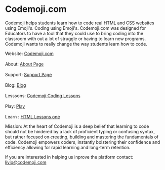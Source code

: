 # Codemoji.com
Codemoji helps students learn how to code real HTML and CSS websites using Emoji's. Coding using Emoji's. 
Codemoji.com was designed for Educators to have a tool that they could use to bring coding into the classroom with out a lot of struggle or having to learn new programs.
Codemoji wants to really change the way students learn how to code. 

  Website: <a href="http://www.codemoji.com">Codemoji.com</a> <br><br>
  About: <a href="http://www.codemoji.com/about">About Page</a> <br><br>
  Support:  <a href="http://www.codemoji.com/help">Support Page </a><br><br>
  Blog: <a href="http://www.codemoji.com/blog"> Blog</a> <br><br>
   Lesssons: <a href="http://www.codemoji.com/lessons"> Codemoji Coding Lessons </a><br><br>
   Play: <a href="http://www.codemoji.com/play"> Play </a><br><br>
  Learn : <a href="http://www.codemoji.com/lessons/html/1.php">HTML Lessons one </a><br>

Mission: At the heart of Codemoji is a deep belief that learning to code should not be hindered by a lack of proficient typing or confusing syntax, but rather focused on creating, building and mastering the fundamentals of code. Codemoji empowers coders, instantly bolstering their confidence and efficiency allowing for rapid learning and long-term retention.  

If you are interested in helping us inprove the platform contact: livio@codemoji.com
